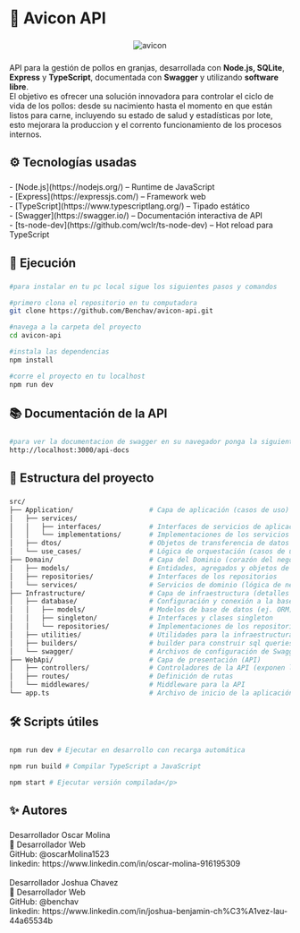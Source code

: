 <h1 align="left">🐔 Avicon API</h1>

###

<div align="center">
  <img src="https://i.ibb.co/rKTLjPS2/avicon.png" alt="avicon" border="0">
</div>

###

<p align="left">API para la gestión de pollos en granjas, desarrollada con <strong>Node.js, SQLite</strong>, <strong>Express</strong> y <strong>TypeScript</strong>, documentada con <strong>Swagger</strong> y utilizando <strong>software libre</strong>.  <br>El objetivo es ofrecer una solución innovadora para controlar el ciclo de vida de los pollos: desde su nacimiento hasta el momento en que están listos para carne, incluyendo su estado de salud y estadísticas por lote, esto mejorara la produccion y el corrento funcionamiento de los procesos internos.</p>

###

<h2 align="left">⚙️ Tecnologías usadas</h2>

###

<p align="left">- [Node.js](https://nodejs.org/) – Runtime de JavaScript<br>- [Express](https://expressjs.com/) – Framework web<br>- [TypeScript](https://www.typescriptlang.org/) – Tipado estático<br>- [Swagger](https://swagger.io/) – Documentación interactiva de API<br>- [ts-node-dev](https://github.com/wclr/ts-node-dev) – Hot reload para TypeScript</p>

###

<h2 align="left">🚀 Ejecución</h2>

###
```bash
#para instalar en tu pc local sigue los siguientes pasos y comandos

#primero clona el repositorio en tu computadora
git clone https://github.com/Benchav/avicon-api.git

#navega a la carpeta del proyecto
cd avicon-api

#instala las dependencias
npm install

#corre el proyecto en tu localhost
npm run dev
```
###

<h2 align="left">📚 Documentación de la API</h2>

###
```bash
#para ver la documentacion de swagger en su navegador ponga la siguiente ruta mientras corre el proyecto
http://localhost:3000/api-docs
```
###

<h2 align="left">📂 Estructura del proyecto</h2>

###
```bash
src/
├── Application/                   # Capa de aplicación (casos de uso)
│   ├── services/
│   │   ├── interfaces/            # Interfaces de servicios de aplicación
│   │   └── implementations/       # Implementaciones de los servicios
│   ├── dtos/                      # Objetos de transferencia de datos
│   └── use_cases/                 # Lógica de orquestación (casos de uso específicos)
├── Domain/                        # Capa del Dominio (corazón del negocio)
│   ├── models/                    # Entidades, agregados y objetos de valor
│   ├── repositories/              # Interfaces de los repositorios
│   └── services/                  # Servicios de dominio (lógica de negocio que no va en entidades)
├── Infrastructure/                # Capa de infraestructura (detalles técnicos)
│   ├── database/                  # Configuración y conexión a la base de datos
│   │   ├── models/                # Modelos de base de datos (ej. ORM)
│   │   ├── singleton/             # Interfaces y clases singleton 
│   │   └── repositories/          # Implementaciones de los repositorios
│   ├── utilities/                 # Utilidades para la infraestructura
│   ├── builders/                  # builder para construir sql queries
│   └── swagger/                   # Archivos de configuración de Swagger
├── WebApi/                        # Capa de presentación (API)
│   ├── controllers/               # Controladores de la API (exponen la lógica de la aplicación)
│   ├── routes/                    # Definición de rutas
│   └── middlewares/               # Middleware para la API
└── app.ts                         # Archivo de inicio de la aplicación
```
###

<h2 align="left">🛠️ Scripts útiles</h2>

###
```bash
npm run dev # Ejecutar en desarrollo con recarga automática

npm run build # Compilar TypeScript a JavaScript

npm start # Ejecutar versión compilada</p>
```
###

<h2 align="left">✨ Autores</h2>

###

<p align="left">Desarrollador Oscar Molina<br>💼 Desarrollador Web<br>GitHub: @oscarMolina1523<br>linkedin: https://www.linkedin.com/in/oscar-molina-916195309<br><br>Desarrollador Joshua Chavez<br>💼 Desarrollador Web<br>GitHub: @benchav<br>linkedin: https://www.linkedin.com/in/joshua-benjamin-ch%C3%A1vez-lau-44a65534b</p>

###
